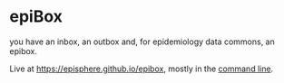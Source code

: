 # epiBox
you have an inbox, an outbox and, for epidemiology data commons, an epibox.

Live at https://episphere.github.io/epibox, mostly in the [command line](https://developers.google.com/web/tools/chrome-devtools).
